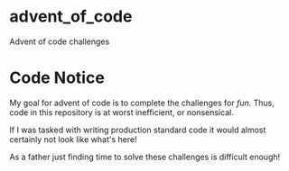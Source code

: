 # advent_of_code
Advent of code challenges

# Code Notice
My goal for advent of code is to complete the challenges for *fun*. Thus, code
in this repository is at worst inefficient, or nonsensical.

If I was tasked with writing production standard code it would almost certainly
not look like what's here!

As a father just finding time to solve these challenges is difficult enough!
